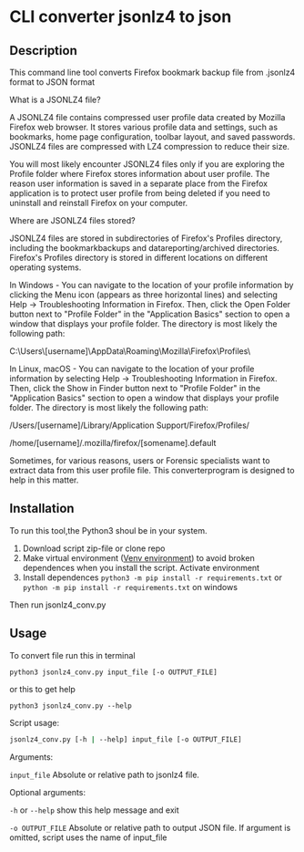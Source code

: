 # CLI converter jsonlz4 to json

## Description

This command line tool converts Firefox bookmark backup file from .jsonlz4 format to JSON format

What is a JSONLZ4 file?

A JSONLZ4 file contains compressed user profile data created by Mozilla Firefox web browser. It stores various profile data and settings, such as bookmarks, home page configuration, toolbar layout, and saved passwords. JSONLZ4 files are compressed with LZ4 compression to reduce their size.

You will most likely encounter JSONLZ4 files only if you are exploring the Profile folder where Firefox stores information about user profile.
The reason user information is saved in a separate place from the Firefox application is to protect user profile from being deleted if you need to uninstall and reinstall Firefox on your computer.

Where are JSONLZ4 files stored?

JSONLZ4 files are stored in subdirectories of Firefox's Profiles directory, including the bookmarkbackups and datareporting/archived directories. Firefox's Profiles directory is stored in different locations on different operating systems.

In Windows - You can navigate to the location of your profile information by clicking the Menu icon (appears as three horizontal lines) and selecting Help → Troubleshooting Information in Firefox. Then, click the Open Folder button next to "Profile Folder" in the "Application Basics" section to open a window that displays your profile folder. The directory is most likely the following path:

C:\Users\\[username]\AppData\Roaming\Mozilla\Firefox\Profiles\

In Linux, macOS - You can navigate to the location of your profile information by selecting Help → Troubleshooting Information in Firefox. Then, click the Show in Finder button next to "Profile Folder" in the "Application Basics" section to open a window that displays your profile folder. The directory is most likely the following path:

/Users/[username]/Library/Application Support/Firefox/Profiles/

/home/[username]/.mozilla/firefox/[somename].default

Sometimes, for various reasons, users or Forensic specialists want to extract data from this user profile file.
This converterprogram is designed to help in this matter.

## Installation

To run this tool,the Python3 shoul be in your system.

1. Download script zip-file or clone repo
2. Make virtual environment ([Venv environment](https://docs.python.org/3/library/venv.html)) to avoid broken dependences when you install the script. Activate environment
3. Install dependences `python3 -m pip install -r requirements.txt` or `python -m pip install -r requirements.txt` on windows 

Then run jsonlz4_conv.py

## Usage

To convert file run this in terminal

```python3 jsonlz4_conv.py input_file [-o OUTPUT_FILE] ```

or this to get help

```python3 jsonlz4_conv.py --help```

Script usage:

```bash
jsonlz4_conv.py [-h | --help] input_file [-o OUTPUT_FILE]
```

Arguments:

  ```input_file```      Absolute or relative path to jsonlz4 file.

Optional arguments:

  ```-h``` or ```--help```      show this help message and exit
  
  ```-o OUTPUT_FILE```      Absolute or relative path to output JSON file. If argument is omitted, script uses the name of input_file

